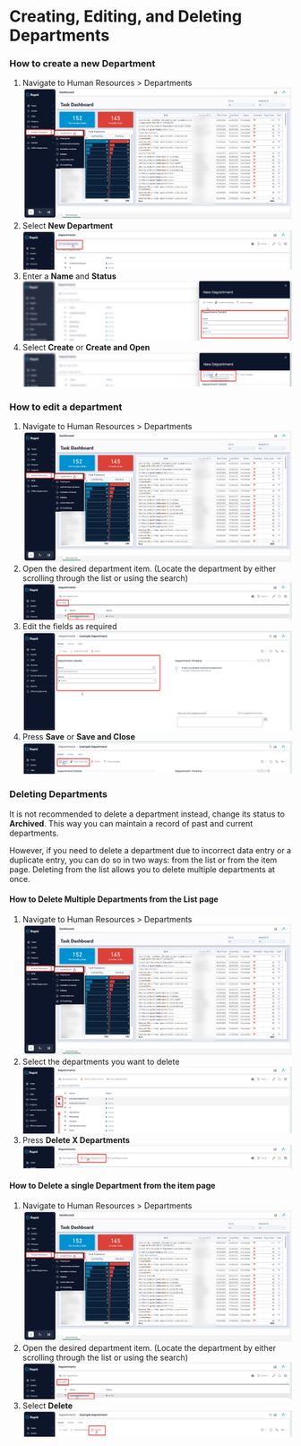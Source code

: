 # Creating, Editing, and Deleting Departments

### How to create a new Department

1. Navigate to Human Resources &gt; Departments  
    ![image-1702517642874.png](./downloaded_image_1705285273692.png)
2. Select **New Department** ![image-1702517667730.png](./downloaded_image_1705285274702.png)
3. Enter a **Name** and ****Status**** ![image-1702517713106.png](./downloaded_image_1705285275832.png)
4. Select **Create** or ****Create and Open**** ![image-1702517744301.png](./downloaded_image_1705285276842.png)

### How to edit a department

1. Navigate to Human Resources &gt; Departments  
    ![image-1702517642874.png](./downloaded_image_1705285277862.png)
2. Open the desired department item. (Locate the department by either scrolling through the list or using the search)  
    ![image-1702517859326.png](./downloaded_image_1705285278870.png)
3. Edit the fields as required  
    ![image-1702517882923.png](./downloaded_image_1705285279880.png)
4. Press **Save** or ****Save and Close**** ![image-1702517918551.png](./downloaded_image_1705285280892.png)

### Deleting Departments

It is not recommended to delete a department instead, change its status to **Archived**. This way you can maintain a record of past and current departments.

However, if you need to delete a department due to incorrect data entry or a duplicate entry, you can do so in two ways: from the list or from the item page. Deleting from the list allows you to delete multiple departments at once.

#### How to Delete Multiple Departments from the List page

1. Navigate to Human Resources &gt; Departments  
    ![image-1702517642874.png](./downloaded_image_1705285281917.png)
2. Select the departments you want to delete  
    ![image-1702524289923.png](./downloaded_image_1705285282927.png)
3. Press **Delete X Departments** ![image-1702524319192.png](./downloaded_image_1705285283938.png)

#### How to Delete a single Department from the item page

1. Navigate to Human Resources &gt; Departments  
    ![image-1702517642874.png](./downloaded_image_1705285284957.png)
2. Open the desired department item. (Locate the department by either scrolling through the list or using the search)  
    ![image-1702517859326.png](./downloaded_image_1705285285966.png)
3. Select **Delete** ![image-1702524226832.png](./downloaded_image_1705285286977.png)